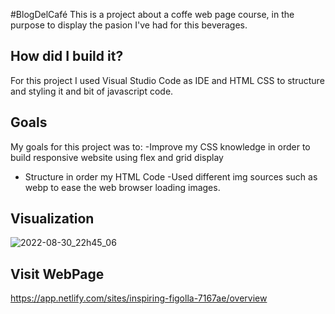 #BlogDelCafé
This is a project about a coffe web page course, in the purpose to display the pasion I've had for this beverages.

## How did I build it?
For this project I used Visual Studio Code as IDE and HTML CSS to structure and styling it and bit of javascript code.

## Goals
My goals for this project was to:
-Improve my CSS knowledge in order to build responsive website using flex and grid display
- Structure in order my HTML Code
-Used different img sources such as webp to ease the web browser loading images.

## Visualization
![2022-08-30_22h45_06](https://user-images.githubusercontent.com/68754315/187605480-7c1f5506-a5e5-4514-9084-9ace8c98ac0b.gif)

## Visit WebPage
https://app.netlify.com/sites/inspiring-figolla-7167ae/overview
